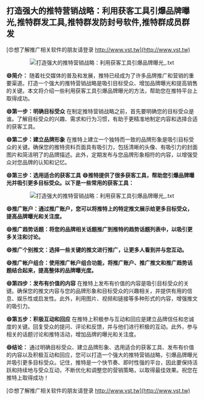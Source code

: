 ## **打造强大的推特营销战略：利用获客工具引爆品牌曝光,推特群发工具,推特群发防封号软件,推特群成员群发**

[😍想了解推广相关软件的朋友请登录 http://www.vst.tw](http://www.vst.tw)

 <center><img src="https://vst.tw/MP4/tuiguang/png/8.png" alt="打造强大的推特营销战略：利用获客工具引爆品牌曝光_.txt"></center>

**😄简介：**
随着社交媒体的普及和发展，推特已经成为了许多品牌推广和营销的重要渠道。打造一个强大的推特营销战略是吸引目标受众、增加品牌曝光和提高销售的关键。本文将介绍一些利用获客工具引爆品牌曝光的方法，帮助您在推特平台上取得成功。

**😄第一步：明确目标受众**
在制定推特营销战略之前，首先要明确您的目标受众是谁。了解目标受众的兴趣、需求和行为习惯，有助于更精准地制定内容和选择合适的获客工具。

**😄第二步：建立品牌形象**
在推特上建立一个独特而一致的品牌形象是吸引目标受众的关键。确保您的推特资料页面具有吸引力，包括清晰的头像、有吸引力的封面图片和简洁明了的品牌描述。此外，定期发布与您品牌形象相符的内容，以增强受众对您品牌的认知和记忆。

**😄第三步：选用适合的获客工具**
**😄推特提供了很多获客工具，帮助您引爆品牌曝光并吸引更多目标受众。以下是一些常用的获客工具：**

 <center><img src="https://vst.tw/MP4/tuiguang/png/8.png" alt="打造强大的推特营销战略：利用获客工具引爆品牌曝光_.txt"></center>

**😄推广账户：通过推广账户，您可以将推特上的特定推文展示给更多目标受众，提高品牌曝光和关注度。**

**😄推广趋势话题：将您的品牌相关话题推广到推特的趋势话题列表中，以吸引更多关注和讨论。**

**😄推广个别推文：选择一些关键的推文进行推广，让更多人看到并与您互动。**

**😄推广帐户组合：使用推广帐户组合功能，将推广账户、推广推文和推广趋势话题结合起来，提高整体的品牌曝光度。**

**😄第四步：发布有价值的内容**
在推特上发布有价值的内容是吸引目标受众的关键。确保您的推文内容与您的品牌形象和目标受众的兴趣相关，并提供有用的信息、娱乐性或启发性。此外，利用图片、视频和链接等多种形式的内容，增强推文的吸引力。

**😄第五步：积极互动和回应**
在推特上积极参与互动和回应是建立品牌信任和忠诚度的关键。回复受众的提问、评论和反馈，并与他们进行积极的互动。此外，参与相关的话题讨论和推特活动，增加品牌的曝光和关注度。

**😄结论：**
通过明确目标受众、建立品牌形象、选用适合的获客工具、发布有价值的内容以及积极互动和回应，您可以打造一个强大的推特营销战略，引爆品牌曝光并吸引更多目标受众。记住，推特是一个快节奏、即时性强的平台，因此要保持活跃和持续地与受众互动，不断优化和调整您的营销策略，以取得最佳效果。祝您在推特上取得成功！

[😍想了解推广相关软件的朋友请登录 http://www.vst.tw](http://www.vst.tw)



